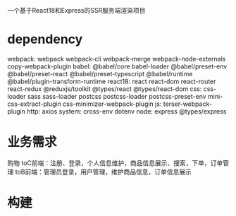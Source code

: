 一个基于React18和Express的SSR服务端渲染项目

# dependency
webpack:
  webpack webpack-cli webpack-merge webpack-node-externals copy-webpack-plugin
babel:
  @babel/core babel-loader @babel/preset-env @babel/preset-react @babel/preset-typescript @babel/runtime @babel/plugin-transform-runtime
react18:
  react react-dom react-router react-redux @reduxjs/toolkit
  @types/react @types/react-dom
css:
  css-loader sass sass-loader postcss postcss-loader postcss-preset-env mini-css-extract-plugin css-minimizer-webpack-plugin
js:
  terser-webpack-plugin
http:
  axios
system: 
  cross-env dotenv
node:
  express
  @types/express

# 业务需求
购物
toC前端：注册、登录，个人信息维护，商品信息展示、搜索，下单，订单管理
toB前端：管理员登录，用户管理，维护商品信息，订单信息展示

# 构建
